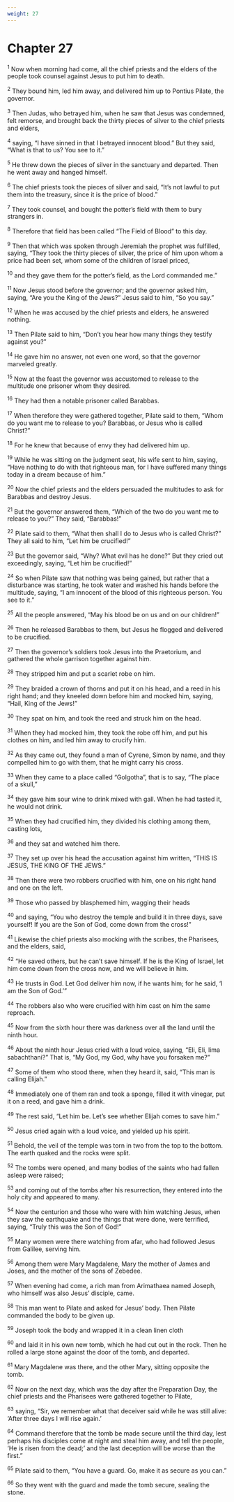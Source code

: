 ```yaml
---
weight: 27
---
```


# Chapter 27

<sup>1</sup> Now when morning had come, all the chief priests and the elders of the people took counsel against Jesus to put him to death. 

<sup>2</sup> They bound him, led him away, and delivered him up to Pontius Pilate, the governor. 

<sup>3</sup> Then Judas, who betrayed him, when he saw that Jesus was condemned, felt remorse, and brought back the thirty pieces of silver to the chief priests and elders, 

<sup>4</sup> saying, “I have sinned in that I betrayed innocent blood.” But they said, “What is that to us? You see to it.” 

<sup>5</sup> He threw down the pieces of silver in the sanctuary and departed. Then he went away and hanged himself. 

<sup>6</sup> The chief priests took the pieces of silver and said, “It’s not lawful to put them into the treasury, since it is the price of blood.” 

<sup>7</sup> They took counsel, and bought the potter’s field with them to bury strangers in. 

<sup>8</sup> Therefore that field has been called “The Field of Blood” to this day. 

<sup>9</sup> Then that which was spoken through Jeremiah the prophet was fulfilled, saying, “They took the thirty pieces of silver, the price of him upon whom a price had been set, whom some of the children of Israel priced, 

<sup>10</sup> and they gave them for the potter’s field, as the Lord commanded me.” 

<sup>11</sup> Now Jesus stood before the governor; and the governor asked him, saying, “Are you the King of the Jews?” Jesus said to him, “So you say.” 

<sup>12</sup> When he was accused by the chief priests and elders, he answered nothing. 

<sup>13</sup> Then Pilate said to him, “Don’t you hear how many things they testify against you?” 

<sup>14</sup> He gave him no answer, not even one word, so that the governor marveled greatly. 

<sup>15</sup> Now at the feast the governor was accustomed to release to the multitude one prisoner whom they desired. 

<sup>16</sup> They had then a notable prisoner called Barabbas. 

<sup>17</sup> When therefore they were gathered together, Pilate said to them, “Whom do you want me to release to you? Barabbas, or Jesus who is called Christ?” 

<sup>18</sup> For he knew that because of envy they had delivered him up. 

<sup>19</sup> While he was sitting on the judgment seat, his wife sent to him, saying, “Have nothing to do with that righteous man, for I have suffered many things today in a dream because of him.” 

<sup>20</sup> Now the chief priests and the elders persuaded the multitudes to ask for Barabbas and destroy Jesus. 

<sup>21</sup> But the governor answered them, “Which of the two do you want me to release to you?” They said, “Barabbas!” 

<sup>22</sup> Pilate said to them, “What then shall I do to Jesus who is called Christ?” They all said to him, “Let him be crucified!” 

<sup>23</sup> But the governor said, “Why? What evil has he done?” But they cried out exceedingly, saying, “Let him be crucified!” 

<sup>24</sup> So when Pilate saw that nothing was being gained, but rather that a disturbance was starting, he took water and washed his hands before the multitude, saying, “I am innocent of the blood of this righteous person. You see to it.” 

<sup>25</sup> All the people answered, “May his blood be on us and on our children!” 

<sup>26</sup> Then he released Barabbas to them, but Jesus he flogged and delivered to be crucified. 

<sup>27</sup> Then the governor’s soldiers took Jesus into the Praetorium, and gathered the whole garrison together against him. 

<sup>28</sup> They stripped him and put a scarlet robe on him. 

<sup>29</sup> They braided a crown of thorns and put it on his head, and a reed in his right hand; and they kneeled down before him and mocked him, saying, “Hail, King of the Jews!” 

<sup>30</sup> They spat on him, and took the reed and struck him on the head. 

<sup>31</sup> When they had mocked him, they took the robe off him, and put his clothes on him, and led him away to crucify him. 

<sup>32</sup> As they came out, they found a man of Cyrene, Simon by name, and they compelled him to go with them, that he might carry his cross. 

<sup>33</sup> When they came to a place called “Golgotha”, that is to say, “The place of a skull,” 

<sup>34</sup> they gave him sour wine to drink mixed with gall. When he had tasted it, he would not drink. 

<sup>35</sup> When they had crucified him, they divided his clothing among them, casting lots, 

<sup>36</sup> and they sat and watched him there. 

<sup>37</sup> They set up over his head the accusation against him written, “THIS IS JESUS, THE KING OF THE JEWS.” 

<sup>38</sup> Then there were two robbers crucified with him, one on his right hand and one on the left. 

<sup>39</sup> Those who passed by blasphemed him, wagging their heads 

<sup>40</sup> and saying, “You who destroy the temple and build it in three days, save yourself! If you are the Son of God, come down from the cross!” 

<sup>41</sup> Likewise the chief priests also mocking with the scribes, the Pharisees, and the elders, said, 

<sup>42</sup> “He saved others, but he can’t save himself. If he is the King of Israel, let him come down from the cross now, and we will believe in him. 

<sup>43</sup> He trusts in God. Let God deliver him now, if he wants him; for he said, ‘I am the Son of God.’” 

<sup>44</sup> The robbers also who were crucified with him cast on him the same reproach. 

<sup>45</sup> Now from the sixth hour there was darkness over all the land until the ninth hour. 

<sup>46</sup> About the ninth hour Jesus cried with a loud voice, saying, “Eli, Eli, lima sabachthani?” That is, “My God, my God, why have you forsaken me?” 

<sup>47</sup> Some of them who stood there, when they heard it, said, “This man is calling Elijah.” 

<sup>48</sup> Immediately one of them ran and took a sponge, filled it with vinegar, put it on a reed, and gave him a drink. 

<sup>49</sup> The rest said, “Let him be. Let’s see whether Elijah comes to save him.” 

<sup>50</sup> Jesus cried again with a loud voice, and yielded up his spirit. 

<sup>51</sup> Behold, the veil of the temple was torn in two from the top to the bottom. The earth quaked and the rocks were split. 

<sup>52</sup> The tombs were opened, and many bodies of the saints who had fallen asleep were raised; 

<sup>53</sup> and coming out of the tombs after his resurrection, they entered into the holy city and appeared to many. 

<sup>54</sup> Now the centurion and those who were with him watching Jesus, when they saw the earthquake and the things that were done, were terrified, saying, “Truly this was the Son of God!” 

<sup>55</sup> Many women were there watching from afar, who had followed Jesus from Galilee, serving him. 

<sup>56</sup> Among them were Mary Magdalene, Mary the mother of James and Joses, and the mother of the sons of Zebedee. 

<sup>57</sup> When evening had come, a rich man from Arimathaea named Joseph, who himself was also Jesus’ disciple, came. 

<sup>58</sup> This man went to Pilate and asked for Jesus’ body. Then Pilate commanded the body to be given up. 

<sup>59</sup> Joseph took the body and wrapped it in a clean linen cloth 

<sup>60</sup> and laid it in his own new tomb, which he had cut out in the rock. Then he rolled a large stone against the door of the tomb, and departed. 

<sup>61</sup> Mary Magdalene was there, and the other Mary, sitting opposite the tomb. 

<sup>62</sup> Now on the next day, which was the day after the Preparation Day, the chief priests and the Pharisees were gathered together to Pilate, 

<sup>63</sup> saying, “Sir, we remember what that deceiver said while he was still alive: ‘After three days I will rise again.’ 

<sup>64</sup> Command therefore that the tomb be made secure until the third day, lest perhaps his disciples come at night and steal him away, and tell the people, ‘He is risen from the dead;’ and the last deception will be worse than the first.” 

<sup>65</sup> Pilate said to them, “You have a guard. Go, make it as secure as you can.” 

<sup>66</sup> So they went with the guard and made the tomb secure, sealing the stone. 


